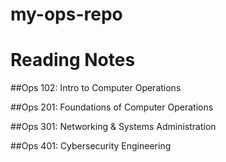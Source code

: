 # my-ops-repo

# Reading Notes

##Ops 102: Intro to Computer Operations 


##Ops 201: Foundations of Computer Operations


##Ops 301: Networking & Systems Administration



##Ops 401: Cybersecurity Engineering
